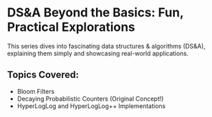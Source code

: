 # DS&A Beyond the Basics: Fun, Practical Explorations

This series dives into fascinating data structures & algorithms (DS&A), explaining them simply and showcasing real-world applications.

## Topics Covered:

- Bloom Filters
- Decaying Probabilistic Counters (Original Concept!)
- HyperLogLog and HyperLogLog++ Implementations